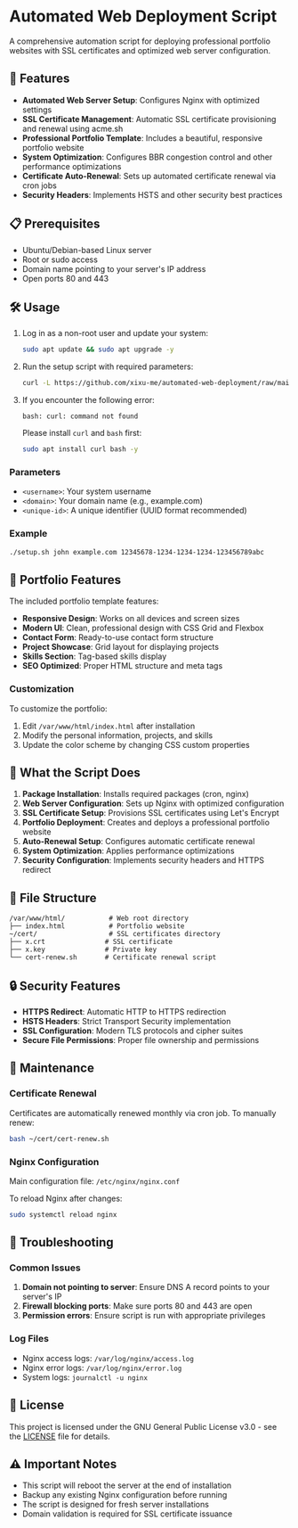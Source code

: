 # Automated Web Deployment Script

A comprehensive automation script for deploying professional portfolio websites with SSL certificates and optimized web server configuration.

## 🚀 Features

- **Automated Web Server Setup**: Configures Nginx with optimized settings
- **SSL Certificate Management**: Automatic SSL certificate provisioning and renewal using acme.sh
- **Professional Portfolio Template**: Includes a beautiful, responsive portfolio website
- **System Optimization**: Configures BBR congestion control and other performance optimizations
- **Certificate Auto-Renewal**: Sets up automated certificate renewal via cron jobs
- **Security Headers**: Implements HSTS and other security best practices

## 📋 Prerequisites

- Ubuntu/Debian-based Linux server
- Root or sudo access
- Domain name pointing to your server's IP address
- Open ports 80 and 443

## 🛠️ Usage

1. Log in as a non-root user and update your system:

    ```bash
    sudo apt update && sudo apt upgrade -y
    ```

2. Run the setup script with required parameters:

    ```bash
    curl -L https://github.com/xixu-me/automated-web-deployment/raw/main/setup.sh | bash -s <username> <domain> <unique-id>
    ```

3. If you encounter the following error:

    ```text
    bash: curl: command not found
    ```

    Please install `curl` and `bash` first:

    ```bash
    sudo apt install curl bash -y
    ```

### Parameters

- `<username>`: Your system username
- `<domain>`: Your domain name (e.g., example.com)
- `<unique-id>`: A unique identifier (UUID format recommended)

### Example

```bash
./setup.sh john example.com 12345678-1234-1234-1234-123456789abc
```

## 🎨 Portfolio Features

The included portfolio template features:

- **Responsive Design**: Works on all devices and screen sizes
- **Modern UI**: Clean, professional design with CSS Grid and Flexbox
- **Contact Form**: Ready-to-use contact form structure
- **Project Showcase**: Grid layout for displaying projects
- **Skills Section**: Tag-based skills display
- **SEO Optimized**: Proper HTML structure and meta tags

### Customization

To customize the portfolio:

1. Edit `/var/www/html/index.html` after installation
2. Modify the personal information, projects, and skills
3. Update the color scheme by changing CSS custom properties

## 🔧 What the Script Does

1. **Package Installation**: Installs required packages (cron, nginx)
2. **Web Server Configuration**: Sets up Nginx with optimized configuration
3. **SSL Certificate Setup**: Provisions SSL certificates using Let's Encrypt
4. **Portfolio Deployment**: Creates and deploys a professional portfolio website
5. **Auto-Renewal Setup**: Configures automatic certificate renewal
6. **System Optimization**: Applies performance optimizations
7. **Security Configuration**: Implements security headers and HTTPS redirect

## 📁 File Structure

```text
/var/www/html/           # Web root directory
├── index.html           # Portfolio website
~/cert/                  # SSL certificates directory
├── x.crt               # SSL certificate
├── x.key               # Private key
└── cert-renew.sh       # Certificate renewal script
```

## 🔒 Security Features

- **HTTPS Redirect**: Automatic HTTP to HTTPS redirection
- **HSTS Headers**: Strict Transport Security implementation
- **SSL Configuration**: Modern TLS protocols and cipher suites
- **Secure File Permissions**: Proper file ownership and permissions

## 🔄 Maintenance

### Certificate Renewal

Certificates are automatically renewed monthly via cron job. To manually renew:

```bash
bash ~/cert/cert-renew.sh
```

### Nginx Configuration

Main configuration file: `/etc/nginx/nginx.conf`

To reload Nginx after changes:

```bash
sudo systemctl reload nginx
```

## 🐛 Troubleshooting

### Common Issues

1. **Domain not pointing to server**: Ensure DNS A record points to your server's IP
2. **Firewall blocking ports**: Make sure ports 80 and 443 are open
3. **Permission errors**: Ensure script is run with appropriate privileges

### Log Files

- Nginx access logs: `/var/log/nginx/access.log`
- Nginx error logs: `/var/log/nginx/error.log`
- System logs: `journalctl -u nginx`

## 📝 License

This project is licensed under the GNU General Public License v3.0 - see the [LICENSE](LICENSE) file for details.

## ⚠️ Important Notes

- This script will reboot the server at the end of installation
- Backup any existing Nginx configuration before running
- The script is designed for fresh server installations
- Domain validation is required for SSL certificate issuance

